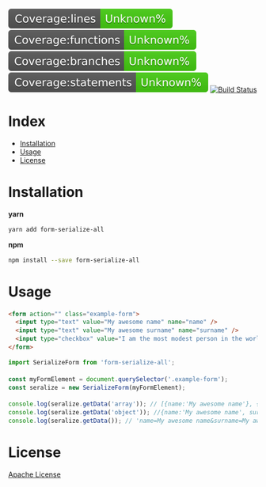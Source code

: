 ![Coverage lines](./coverage/badge-lines.svg)
![Coverage functions](./coverage/badge-functions.svg)
![Coverage branches](./coverage/badge-branches.svg)
![Coverage statements](./coverage/badge-statements.svg)
[![Build
Status](https://travis-ci.com/frappacchio/form-serialize.svg?branch=master)](https://travis-ci.com/frappacchio/form-serialize)
# Index

- [Installation](#installation)
- [Usage](#usage)
- [License](#license)

# Installation

**yarn**

```sh
yarn add form-serialize-all
```

**npm**

```sh
npm install --save form-serialize-all
```

# Usage

```html
<form action="" class="example-form">
  <input type="text" value="My awesome name" name="name" />
  <input type="text" value="My awesome surname" name="surname" />
  <input type="checkbox" value="I am the most modest person in the world" name="modest" checked="" />
</form>
```

```js
import SerializeForm from 'form-serialize-all';

const myFormElement = document.querySelector('.example-form');
const seralize = new SerializeForm(myFormElement);

console.log(seralize.getData('array')); // [{name:'My awesome name'}, {surname:'My awesome surname'}, {modest:'I am the most modest person in the world'}]
console.log(seralize.getData('object')); //{name:'My awesome name', surname:'My awesome surname', modest:'I am the most modest person in the world'}
console.log(seralize.getData()); // 'name=My awesome name&surname=My awesome surname&modest=I am the most modest person in the world'
```

# License

[Apache License](/LICENSE.md)
